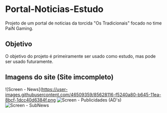 # Portal-Noticias-Estudo
Projeto de um portal de noticias da torcida "Os Tradicionais" focado no time PaiN Gaming.

## Objetivo
  O objetivo do projeto é primeiramente ser usado como estudo, mas pode ser usado futuramente.

## Imagens do site (Site imcompleto)

![Screen - News](https://user-images.githubusercontent.com/46509359/85628116-f5240a80-b645-11ea-8bcf-1dcc40d6384f.png
![Screen - Publicidades (AD's)](https://user-images.githubusercontent.com/46509359/85628125-fa815500-b645-11ea-8f1c-e0ace4c6344a.png)
![Screen - SubNews](https://user-images.githubusercontent.com/46509359/85628131-fd7c4580-b645-11ea-90a0-3ca2bbdaf705.png)

